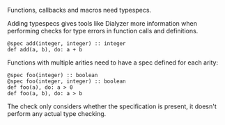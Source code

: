 Functions, callbacks and macros need typespecs.

Adding typespecs gives tools like Dialyzer more information when performing
checks for type errors in function calls and definitions.

    @spec add(integer, integer) :: integer
    def add(a, b), do: a + b

Functions with multiple arities need to have a spec defined for each arity:

    @spec foo(integer) :: boolean
    @spec foo(integer, integer) :: boolean
    def foo(a), do: a > 0
    def foo(a, b), do: a > b

The check only considers whether the specification is present, it doesn't
perform any actual type checking.
